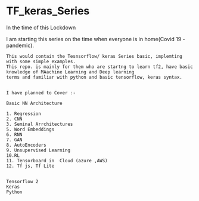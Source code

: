 # TF_keras_Series
In the time of this Lockdown

I am starting this series on the time when everyone is in home(Covid 19 - pandemic).
	
	This would contain the Tesnsorflow/ keras Series basic, implemting  with some simple examples.
	This repo. is mainly for them who are startng to learn tf2, have basic knowledge of MAachine Learning and Deep learning 
	terms and familiar with python and basic tensorflow, keras syntax.
	
	
	I have planned to Cover :- 
	
	Basic NN Architecture 
	
	1. Regression 
	2. CNN 
	3. Seminal Arrchitectures
	5. Word Embeddings
	6. RNN 
	7. GAN
	8. AutoEncoders
	9. Unsupervised Learning
	10.RL
	11. Tensorboard in  Cloud (azure ,AWS)
	12. Tf js, Tf Lite
	
  
	Tensorflow 2 
	Keras
	Python
